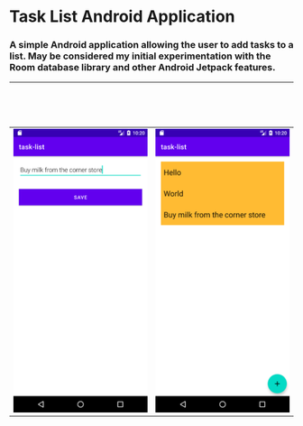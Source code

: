 # Task List Android Application

### A simple Android application allowing the user to add tasks to a list. May be considered my initial experimentation with the Room database library and other Android Jetpack features.
<hr>
<br>
<br>
<br>
<table>
<tr>
<td><img src="add-task.png" alt="Add Task" width = "100%"></td>
<td><img src="list.png" alt="List" width = "100%"></td>
</tr>
</table>